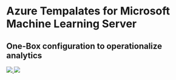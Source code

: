 # Azure Tempalates for Microsoft Machine Learning Server 
## One-Box сonfiguration to operationalize analytics 

<a href="https://portal.azure.com/#create/Microsoft.Template/uri/https%3A%2F%2Fraw.githubusercontent.com%2Fcodez0mb1e%2FMinotaur%2Fmaster%2Fsource%2FARMs%2Fazuredeploy.json" target="_blank">
    <img src="http://azuredeploy.net/deploybutton.png" />
</a>
<a href="http://armviz.io/#/?load=https%3A%2F%2Fraw.githubusercontent.com%2Fcodez0mb1e%2FMinotaur%2Fmaster%2Fsource%2FARMs%2Fazuredeploy.json" target="_blank">
    <img src="http://armviz.io/visualizebutton.png"/>
</a>
